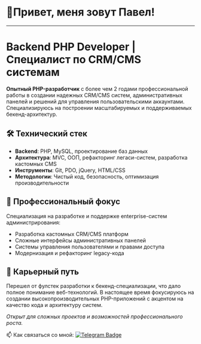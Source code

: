 # 👋Привет, меня зовут Павел!

---

# Backend PHP Developer | Специалист по CRM/CMS системам

**Опытный PHP-разработчик** с более чем 2 годами профессиональной работы в создании надежных CRM/CMS систем, административных панелей и решений для управления пользовательскими аккаунтами. Специализируюсь на построении масштабируемых и поддерживаемых бекенд-архитектур.

## 🛠 Технический стек
- **Backend**: PHP, MySQL, проектирование баз данных
- **Архитектура**: MVC, ООП, рефакторинг легаси-систем, разработка кастомных CMS
- **Инструменты**: Git, PDO, jQuery, HTML/CSS
- **Методологии**: Чистый код, безопасность, оптимизация производительности

## 💼 Профессиональный фокус
Специализация на разработке и поддержке enterprise-систем администрирования:
- Разработка кастомных CRM/CMS платформ
- Сложные интерфейсы административных панелей
- Системы управления пользователями и правами доступа
- Модернизация и рефакторинг legacy-кода

## 🚀 Карьерный путь
Перешел от фулстек разработки к бекенд-специализации, что дало полное понимание веб-технологий. В настоящее время фокусируюсь на создании высокопроизводительных PHP-приложений с акцентом на качество кода и архитектуру систем.

*Открыт для сложных проектов и возможностей профессионального роста.*

:mailbox: Как связаться со мной: [![Telegram Badge](https://img.shields.io/badge/-borozdinpavel-blue?style=flat&logo=Telegram&logoColor=white)](https://t.me/JeffisUBF)

